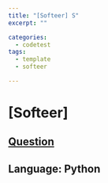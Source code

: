 ```yaml
---
title: "[Softeer] S"
excerpt: ""

categories:
  - codetest
tags:
  - template
  - softeer

---
```

# [Softeer]
## [Question]()
## Language: Python
